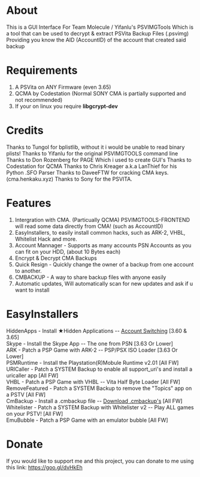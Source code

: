 # About
This is a GUI Interface For Team Molecule / Yifanlu's PSVIMGTools 
Which is a tool that can be used to decrypt & extract PSVita Backup Files (.psvimg) Providing you know the AID (AccountID)
of the account that created said backup

# Requirements
1. A PSVita on ANY Firmware (even 3.65)
2. QCMA by Codestation (Normal SONY CMA is partially supported and not recommended)
3. If your on linux you require **libgcrypt-dev**

# Credits
Thanks to Tungol for bplistlib, without it i would be unable to read binary plists!
Thanks to Yifanlu for the original PSVIMGTOOLS command line
Thanks to Don Rozenberg for PAGE Which i used to create GUI's
Thanks to Codestation for QCMA
Thanks to Chris Kreager a.k.a LanThief for his Python .SFO Parser
Thanks to DaveeFTW for cracking CMA keys. (cma.henkaku.xyz)
Thanks to Sony for the PSVITA. 

# Features
1. Intergration with CMA. (Particually QCMA) PSVIMGTOOLS-FRONTEND will read some data directly from CMA! (such as AccountID)
2. EasyInstallers, to easily install common hacks, such as ARK-2, VHBL, Whitelist Hack and more.
3. Account Mannager - Supports as many accounts PSN Accounts as you can fit on your HDD, (about 10 Bytes each)
4. Encrypt & Decrypt CMA Backups
5. Quick Resign - Quickly change the owner of a backup from one account to another.
6. CMBACKUP - A way to share backup files with anyone easily
7. Automatic updates, Will automatically scan for new updates and ask if u want to install

# EasyInstallers
HiddenApps - Install ★Hidden Applications -- [Account Switching](https://pastebin.com/raw/CiTUyjr4) [3.60 & 3.65]             
Skype - Install the Skype App -- The one from PSN [3.63 Or Lower]                                                
ARK - Patch a PSP Game with ARK-2 -- PSP/PSX ISO Loader [3.63 Or Lower]                                    
PSMRuntime - Install the Playstation(R)Mobule Runtime v2.01 [All FW]                                       
URICaller - Patch a SYSTEM Backup to enable all support_uri's and install a uricaller app [All FW]                          
VHBL - Patch a PSP Game with VHBL -- Vita Half Byte Loader [All FW]                             
RemoveFeatured - Patch a SYSTEM Backup to remove the "Topics" app on a PSTV [All FW]                                
CmBackup - Install a .cmbackup file -- [Download .cmbackup's](https://drive.google.com/open?id=0B8wXQbm9DD-6UndjcWFWNV9JTlk) [All FW]                                       
Whitelister - Patch a SYSTEM Backup with Whitelister v2 -- Play ALL games on your PSTV! [All FW]                      
EmuBubble - Patch a PSP Game with an emulator bubble [All FW]               

# Donate
If you would like to support me and this project, you can donate to me using this link:
https://goo.gl/dvHkEh

